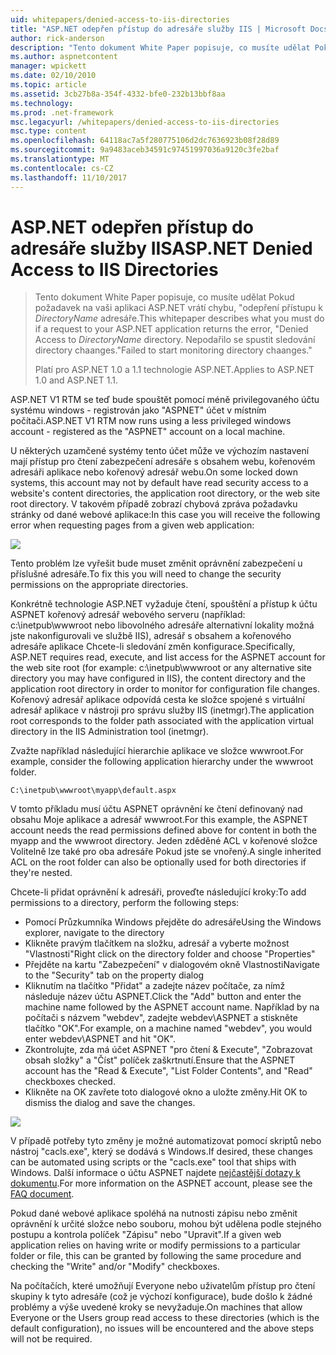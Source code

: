 ```yaml
---
uid: whitepapers/denied-access-to-iis-directories
title: "ASP.NET odepřen přístup do adresáře služby IIS | Microsoft Docs"
author: rick-anderson
description: "Tento dokument White Paper popisuje, co musíte udělat Pokud požadavek na vaši aplikaci ASP.NET vrátí chybu, \"byl odepřen přístup do adresáře DirectoryName. Nepodařilo se s..."
ms.author: aspnetcontent
manager: wpickett
ms.date: 02/10/2010
ms.topic: article
ms.assetid: 3cb27b8a-354f-4332-bfe0-232b13bbf8aa
ms.technology: 
ms.prod: .net-framework
msc.legacyurl: /whitepapers/denied-access-to-iis-directories
msc.type: content
ms.openlocfilehash: 64118ac7a5f280775106d2dc7636923b08f28d89
ms.sourcegitcommit: 9a9483aceb34591c97451997036a9120c3fe2baf
ms.translationtype: MT
ms.contentlocale: cs-CZ
ms.lasthandoff: 11/10/2017
---
```

<a name="aspnet-denied-access-to-iis-directories"></a><span data-ttu-id="4d7c5-104">ASP.NET odepřen přístup do adresáře služby IIS</span><span class="sxs-lookup"><span data-stu-id="4d7c5-104">ASP.NET Denied Access to IIS Directories</span></span>
====================
> <span data-ttu-id="4d7c5-105">Tento dokument White Paper popisuje, co musíte udělat Pokud požadavek na vaši aplikaci ASP.NET vrátí chybu, "odepření přístupu k *DirectoryName* adresáře.</span><span class="sxs-lookup"><span data-stu-id="4d7c5-105">This whitepaper describes what you must do if a request to your ASP.NET application returns the error, "Denied Access to *DirectoryName* directory.</span></span> <span data-ttu-id="4d7c5-106">Nepodařilo se spustit sledování directory chaanges."</span><span class="sxs-lookup"><span data-stu-id="4d7c5-106">Failed to start monitoring directory chaanges."</span></span>
> 
> <span data-ttu-id="4d7c5-107">Platí pro ASP.NET 1.0 a 1.1 technologie ASP.NET.</span><span class="sxs-lookup"><span data-stu-id="4d7c5-107">Applies to ASP.NET 1.0 and ASP.NET 1.1.</span></span>


<span data-ttu-id="4d7c5-108">ASP.NET V1 RTM se teď bude spouštět pomocí méně privilegovaného účtu systému windows - registrován jako "ASPNET" účet v místním počítači.</span><span class="sxs-lookup"><span data-stu-id="4d7c5-108">ASP.NET V1 RTM now runs using a less privileged windows account - registered as the "ASPNET" account on a local machine.</span></span>

<span data-ttu-id="4d7c5-109">U některých uzamčené systémy tento účet může ve výchozím nastavení mají přístup pro čtení zabezpečení adresáře s obsahem webu, kořenovém adresáři aplikace nebo kořenový adresář webu.</span><span class="sxs-lookup"><span data-stu-id="4d7c5-109">On some locked down systems, this account may not by default have read security access to a website's content directories, the application root directory, or the web site root directory.</span></span> <span data-ttu-id="4d7c5-110">V takovém případě zobrazí chybová zpráva požadavku stránky od dané webové aplikace:</span><span class="sxs-lookup"><span data-stu-id="4d7c5-110">In this case you will receive the following error when requesting pages from a given web application:</span></span>

![](denied-access-to-iis-directories/_static/image1.jpg)

<span data-ttu-id="4d7c5-111">Tento problém lze vyřešit bude muset změnit oprávnění zabezpečení u příslušné adresáře.</span><span class="sxs-lookup"><span data-stu-id="4d7c5-111">To fix this you will need to change the security permissions on the appropriate directories.</span></span>

<span data-ttu-id="4d7c5-112">Konkrétně technologie ASP.NET vyžaduje čtení, spouštění a přístup k účtu ASPNET kořenový adresář webového serveru (například: c:\inetpub\wwwroot nebo libovolného adresáře alternativní lokality možná jste nakonfigurovali ve službě IIS), adresář s obsahem a kořenového adresáře aplikace Chcete-li sledování změn konfigurace.</span><span class="sxs-lookup"><span data-stu-id="4d7c5-112">Specifically, ASP.NET requires read, execute, and list access for the ASPNET account for the web site root (for example: c:\inetpub\wwwroot or any alternative site directory you may have configured in IIS), the content directory and the application root directory in order to monitor for configuration file changes.</span></span> <span data-ttu-id="4d7c5-113">Kořenový adresář aplikace odpovídá cesta ke složce spojené s virtuální adresář aplikace v nástroji pro správu služby IIS (inetmgr).</span><span class="sxs-lookup"><span data-stu-id="4d7c5-113">The application root corresponds to the folder path associated with the application virtual directory in the IIS Administration tool (inetmgr).</span></span>

<span data-ttu-id="4d7c5-114">Zvažte například následující hierarchie aplikace ve složce wwwroot.</span><span class="sxs-lookup"><span data-stu-id="4d7c5-114">For example, consider the following application hierarchy under the wwwroot folder.</span></span>

`C:\inetpub\wwwroot\myapp\default.aspx`

<span data-ttu-id="4d7c5-115">V tomto příkladu musí účtu ASPNET oprávnění ke čtení definovaný nad obsahu Moje aplikace a adresář wwwroot.</span><span class="sxs-lookup"><span data-stu-id="4d7c5-115">For this example, the ASPNET account needs the read permissions defined above for content in both the myapp and the wwwroot directory.</span></span> <span data-ttu-id="4d7c5-116">Jeden zděděné ACL v kořenové složce Volitelně lze také pro oba adresáře Pokud jste se vnořený.</span><span class="sxs-lookup"><span data-stu-id="4d7c5-116">A single inherited ACL on the root folder can also be optionally used for both directories if they're nested.</span></span>

<span data-ttu-id="4d7c5-117">Chcete-li přidat oprávnění k adresáři, proveďte následující kroky:</span><span class="sxs-lookup"><span data-stu-id="4d7c5-117">To add permissions to a directory, perform the following steps:</span></span>

- <span data-ttu-id="4d7c5-118">Pomocí Průzkumníka Windows přejděte do adresáře</span><span class="sxs-lookup"><span data-stu-id="4d7c5-118">Using the Windows explorer, navigate to the directory</span></span>
- <span data-ttu-id="4d7c5-119">Klikněte pravým tlačítkem na složku, adresář a vyberte možnost "Vlastnosti"</span><span class="sxs-lookup"><span data-stu-id="4d7c5-119">Right click on the directory folder and choose "Properties"</span></span>
- <span data-ttu-id="4d7c5-120">Přejděte na kartu "Zabezpečení" v dialogovém okně Vlastnosti</span><span class="sxs-lookup"><span data-stu-id="4d7c5-120">Navigate to the "Security" tab on the property dialog</span></span>
- <span data-ttu-id="4d7c5-121">Kliknutím na tlačítko "Přidat" a zadejte název počítače, za nímž následuje název účtu ASPNET.</span><span class="sxs-lookup"><span data-stu-id="4d7c5-121">Click the "Add" button and enter the machine name followed by the ASPNET account name.</span></span> <span data-ttu-id="4d7c5-122">Například by na počítači s názvem "webdev", zadejte webdev\ASPNET a stiskněte tlačítko "OK".</span><span class="sxs-lookup"><span data-stu-id="4d7c5-122">For example, on a machine named "webdev", you would enter webdev\ASPNET and hit "OK".</span></span>
- <span data-ttu-id="4d7c5-123">Zkontrolujte, zda má účet ASPNET "pro čtení &amp; Execute", "Zobrazovat obsah složky" a "Číst" políček zaškrtnutí.</span><span class="sxs-lookup"><span data-stu-id="4d7c5-123">Ensure that the ASPNET account has the "Read &amp; Execute", "List Folder Contents", and "Read" checkboxes checked.</span></span>
- <span data-ttu-id="4d7c5-124">Klikněte na OK zavřete toto dialogové okno a uložte změny.</span><span class="sxs-lookup"><span data-stu-id="4d7c5-124">Hit OK to dismiss the dialog and save the changes.</span></span>

![](denied-access-to-iis-directories/_static/image2.jpg)

<span data-ttu-id="4d7c5-125">V případě potřeby tyto změny je možné automatizovat pomocí skriptů nebo nástroj "cacls.exe", který se dodává s Windows.</span><span class="sxs-lookup"><span data-stu-id="4d7c5-125">If desired, these changes can be automated using scripts or the "cacls.exe" tool that ships with Windows.</span></span> <span data-ttu-id="4d7c5-126">Další informace o účtu ASPNET najdete [nejčastější dotazy k dokumentu](https://go.microsoft.com/fwlink/?LinkId=5828).</span><span class="sxs-lookup"><span data-stu-id="4d7c5-126">For more information on the ASPNET account, please see the [FAQ document](https://go.microsoft.com/fwlink/?LinkId=5828).</span></span>

<span data-ttu-id="4d7c5-127">Pokud dané webové aplikace spoléhá na nutnosti zápisu nebo změnit oprávnění k určité složce nebo souboru, mohou být udělena podle stejného postupu a kontrola políček "Zápisu" nebo "Upravit".</span><span class="sxs-lookup"><span data-stu-id="4d7c5-127">If a given web application relies on having write or modify permissions to a particular folder or file, this can be granted by following the same procedure and checking the "Write" and/or "Modify" checkboxes.</span></span>

<span data-ttu-id="4d7c5-128">Na počítačích, které umožňují Everyone nebo uživatelům přístup pro čtení skupiny k tyto adresáře (což je výchozí konfigurace), bude došlo k žádné problémy a výše uvedené kroky se nevyžaduje.</span><span class="sxs-lookup"><span data-stu-id="4d7c5-128">On machines that allow Everyone or the Users group read access to these directories (which is the default configuration), no issues will be encountered and the above steps will not be required.</span></span>
